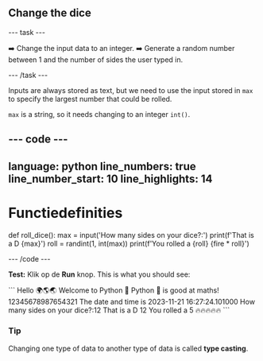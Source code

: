 <h2 class="c-project-heading--task">Change the dice</h2>

\--- task ---

➡️ Change the input data to an integer.
➡️ Generate a random number between 1 and the number of sides the user typed in.

\--- /task ---

Inputs are always stored as text, but we need to use the input stored in `max` to specify the largest number that could be rolled.

`max` is a string, so it needs changing to an integer `int()`.

## --- code ---

language: python
line_numbers: true
line_number_start: 10
line_highlights: 14
--------------------------------------------------------

# Functiedefinities

def roll_dice():
max = input('How many sides on your dice?:')
print(f'That is a D {max}')
roll = randint(1, int(max))
print(f'You rolled a {roll} {fire \* roll}')

\--- /code ---

**Test:** Klik op de **Run** knop.
This is what you should see:

<div class="c-project-output">
```
Hello 🌍🌎🌏
Welcome to Python 🐍
Python 🐍 is good at maths!
12345678987654321
The date and time is 2023-11-21 16:27:24.101000
How many sides on your dice?:12
That is a D 12
You rolled a 5 🔥🔥🔥🔥🔥
```
</div>

<div class="c-project-callout c-project-callout--tip">

### Tip

Changing one type of data to another type of data is called **type casting**.

</div>